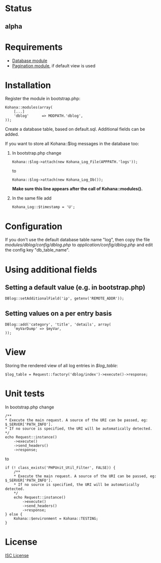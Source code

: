 # Status

## alpha

# Requirements

-	[Database module](http://github.com/kohana/database)
-	[Pagination module](http://github.com/kohana/pagination), if default view is used

# Installation

Register the module in bootstrap.php:

	Kohana::modules(array(
		[...]
		'dblog'      => MODPATH.'dblog',
	));

Create a database table, based on default.sql. Additional fields can be added.

If you want to store all Kohana::$log messages in the database too:

1.	In bootstrap.php change

		Kohana::$log->attach(new Kohana_Log_File(APPPATH.'logs'));

	to

		Kohana::$log->attach(new Kohana_Log_Db());

	**Make sure this line appears after the call of Kohana::modules().**

2.	In the same file add

		Kohana_Log::$timestamp = 'U';

# Configuration

If you don't use the default database table name "log", then copy the file *modules/dblog/config/dblog.php* to *application/config/dblog.php* and edit the config key "db_table_name".

# Using additional fields

## Setting a default value (e.g. in bootstrap.php)

	DBlog::setAdditionalField('ip', getenv('REMOTE_ADDR'));

## Setting values on a per entry basis

	DBlog::add('category', 'title', 'details', array(
		'myVarDump' => $myVar,
	));

# View

Storing the rendered view of all log entries in *$log_table*:

	$log_table = Request::factory('dblog/index')->execute()->response;

# Unit tests

In bootstrap.php change

	/**
	* Execute the main request. A source of the URI can be passed, eg: $_SERVER['PATH_INFO'].
	* If no source is specified, the URI will be automatically detected.
	*/
	echo Request::instance()
		->execute()
		->send_headers()
		->response;

to

	if (! class_exists('PHPUnit_Util_Filter', FALSE)) {
		/**
		* Execute the main request. A source of the URI can be passed, eg: $_SERVER['PATH_INFO'].
		* If no source is specified, the URI will be automatically detected.
		*/
		echo Request::instance()
			->execute()
			->send_headers()
			->response;
	} else {
		Kohana::$environment = Kohana::TESTING;
	}

# License

[ISC License](http://opensource.org/licenses/isc-license.txt)
